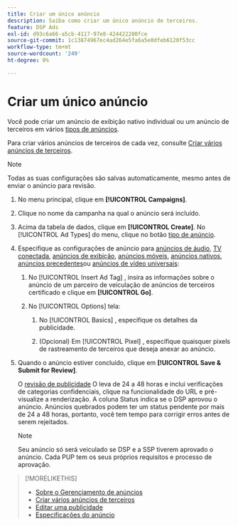 ```yaml
---
title: Criar um único anúncio
description: Saiba como criar um único anúncio de terceiros.
feature: DSP Ads
exl-id: d93c6a66-a5cb-4117-97e8-424422200fce
source-git-commit: 1c13874967ec4ad264e5fa6a5e0dfeb6120f53cc
workflow-type: tm+mt
source-wordcount: '249'
ht-degree: 0%

---
```


# Criar um único anúncio

Você pode criar um anúncio de exibição nativo individual ou um anúncio de terceiros em vários [tipos de anúncios](ad-about.md#ad-types).

Para criar vários anúncios de terceiros de cada vez, consulte [Criar vários anúncios de terceiros](ad-create-multiple.md).

>[!NOTE]
>
>Todas as suas configurações são salvas automaticamente, mesmo antes de enviar o anúncio para revisão.

1. No menu principal, clique em **[!UICONTROL Campaigns]**.

1. Clique no nome da campanha na qual o anúncio será incluído.

1. Acima da tabela de dados, clique em **[!UICONTROL Create]**. No [!UICONTROL Ad Types] do menu, clique no botão [tipo de anúncio](ad-about.md#ad-types).

1. Especifique as configurações de anúncio para [anúncios de áudio](ad-settings-audio.md), [TV conectada](ad-settings-connected-tv.md), [anúncios de exibição](ad-settings-display.md), [anúncios móveis](ad-settings-mobile.md), [anúncios nativos](ad-settings-native.md), [anúncios precedentes](ad-settings-pre-roll.md)ou [anúncios de vídeo universais](ad-settings-universal-video.md):

   1. No [!UICONTROL Insert Ad Tag] , insira as informações sobre o anúncio de um parceiro de veiculação de anúncios de terceiros certificado e clique em **[!UICONTROL Go]**.

   1. No [!UICONTROL Options] tela:

      1. No [!UICONTROL Basics] , especifique os detalhes da publicidade.

      1. (Opcional) Em [!UICONTROL Pixel] , especifique quaisquer pixels de rastreamento de terceiros que deseja anexar ao anúncio.

1. Quando o anúncio estiver concluído, clique em **[!UICONTROL Save & Submit for Review]**.

   O [revisão de publicidade](ad-about.md) O leva de 24 a 48 horas e inclui verificações de categorias confidenciais, clique na funcionalidade do URL e pré-visualize a renderização. A coluna Status indica se o DSP aprovou o anúncio. Anúncios quebrados podem ter um status pendente por mais de 24 a 48 horas, portanto, você tem tempo para corrigir erros antes de serem rejeitados.

   >[!NOTE]
   >
   >Seu anúncio só será veiculado se DSP e a SSP tiverem aprovado o anúncio. Cada PUP tem os seus próprios requisitos e processo de aprovação.

>[!MORELIKETHIS]
>
>* [Sobre o Gerenciamento de anúncios](ad-about.md)
>* [Criar vários anúncios de terceiros](ad-create-multiple.md)
>* [Editar uma publicidade](ad-edit.md)
>* [Especificações do anúncio](ad-specs.md)

